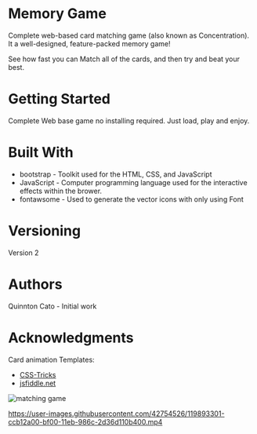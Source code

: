 ﻿# Memory Game

Complete web-based card matching game (also known as Concentration). It a well-designed, feature-packed memory game!  

See how fast you can Match all of the cards, and then try and beat your best.

# Getting Started
Complete Web base game no installing required.  Just load, play and enjoy.

# Built With
- bootstrap - Toolkit used for the HTML, CSS, and JavaScript
- JavaScript - Computer programming language used for the interactive effects within the brower.
- fontawsome - Used to generate the vector icons with only using Font 

# Versioning
Version 2

# Authors
Quinnton Cato - Initial work

# Acknowledgments
Card animation Templates:

- [CSS-Tricks](https://css-tricks.com/almanac/properties/a/animation/)
- [jsfiddle.net](http://jsfiddle.net/fZ9kM/)

![matching game](https://user-images.githubusercontent.com/42754526/119892560-e7cf6a00-beff-11eb-85a5-3ccf11a4d8e8.png)


https://user-images.githubusercontent.com/42754526/119893301-ccb12a00-bf00-11eb-986c-2d36d110b400.mp4

